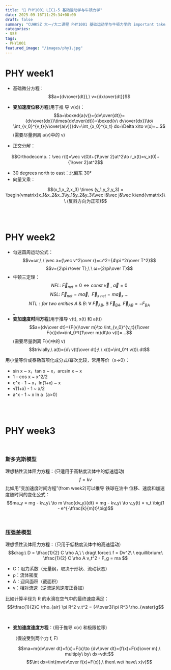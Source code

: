 ```yaml
---
title: "🧮 PHY1001 LEC1-5 基础运动学与牛顿力学"
date: 2025-09-16T11:29:34+08:00
draft: false
summary: "CUHKSZ 大一/大二课程 PHY1001 基础运动学与牛顿力学的 important takeaway"
categories: 
- SSE
tags: 
- PHY1001
featured_image: "/images/phy1.jpg"
---
```




# PHY week1

- 基础微分方程：
$$a={dv\over{dt}},\ v={dx\over{dt}}$$

- **变加速度位移方程**(用于推 导 v(x))：
  $$a=\boxed{a(v)}={dv\over{dt}}={dv\over{dx}}\times{dx\over{dt}}=\boxed{v\ dv\over{dx}}\to\ \int_{v_0}^{v_t}{v\over{a(v)}}dv=\int_{x_0}^{x_t} dx=\Delta x\to v(x)=...$$
  (需要尽量剥离 a(v)中的 v)

- 正交分解：

$$Orthodecomp.：\vec r(t)=\vec v(0)t+{1\over 2}at^2\to r_x(t)=v_x(0)+{1\over 2}at^2$$

- 30 degrees north to east：北偏东 30°
- 向量叉乘：

$$(x_1,x_2,x_3) \times (y_1,y_2,y_3) = \begin{vmatrix}x_1&x_2&x_3\\y_1&y_2&y_3\\\vec i&\vec j&\vec k\end{vmatrix}\ \ (反斜方向为正项)$$

<br>

<br>

# PHY week2

- 匀速圆周运动公式：
$$v=ωr,\ \ \vec a={\vec v^2\over r}=ω^2={4\pi ^2r\over T^2}$$
$$v={2\pi r\over T},\ \ ω={2\pi\over T}$$
- 牛顿三定理：
$$NFL:\ \vec F_{net}=0\iff const\ \vec v\ ,\ \vec a=0$$
$$NSL:\ \vec F_{net}=m\vec a,\ \ \vec F_{x\ net}=m\vec a_x\ ...$$
$$NTL:for\ two\ entities\ A\ \&\ B:\ ∀\  \vec F_{AB},\ ∃\ \vec F_{BA},\ \vec F_{AB}=-F_{BA}$$_
- **变加速度时间方程**(用于推导 v(t), x(t) 和 a(t))
$$a={dv\over dt}={F(v)\over m}\to \int_{v_0}^{v_t}{1\over F(v)}dv=\int_0^t{1\over m}dt\to v(t)=...$$
(需要尽量剥离 F(v)中的 v)
$$trivially,\ a(t)={d\ v(t)\over dt};\ \ x(t)=\int_0^t v(t)\ dt$$

用小量等价或泰勒首项化成分式/幂次比较，常用等价（x→0）：
- sin x ~ x，tan x ~ x，arcsin x ~ x
- 1 - cos x ~ x^2/2
- e^x - 1 ~ x，ln(1+x) ~ x
- √(1+x) - 1 ~ x/2
- a^x - 1 ~ x ln a（a>0）

<br>

<br>

# PHY week3

<br>

### 斯多克斯模型
理想黏性流体阻力方程：(只适用于高黏度流体中的低速运动)$$f = kv$$
比如用“变加速度时间方程”(from week2)可以推导 铁球在油中 位移、速度和加速度随时间的变化公式：$$ma_y = mg - kv_y\ \to m \frac{dv_y}{dt} = mg - kv_y\ \to v_y(t) = v_t \big(1 - e^{-\tfrac{k}{m}t}\big)$$



<br>

### 压强差模型
理想惯性流体阻力方程：（只用于低黏度流体中的高速运动）$$drag:\ D = \tfrac{1}{2} C \rho A,\ \ drag\ force:\ f = Dv^2\ \ equillibrium:\  \tfrac{1}{2} C \rho A v_t^2 - F_g = ma $$
- C：阻力系数（无量纲，取决于形状、流动状态）
- ρ：流体密度
- A：迎风面积（截面积）
- v：相对流速（逆流逆风速度正叠加）

比如计算半径为 R 的水滴在空气中的最终速度满足：$$\tfrac{1}{2}C \rho_{air} \pi R^2 v_t^2 = {4\over3}\pi R^3 \rho_{water}g$$

<br>

- **变加速度速度方程**：(用于推导 x(v) 和极限位移)

  （假设受到两个力 f, F)

  $$ma=m{dv\over dt}=f(x)+F(x)\to {dv\over dt}={f(x)+F(x)\over m},\ multiply\ by\ dx=vdt:$$
  $$\int dx=\int{mvdv\over f(x)+F(x)},\ then\ we\ have\ x(v)$$

  
